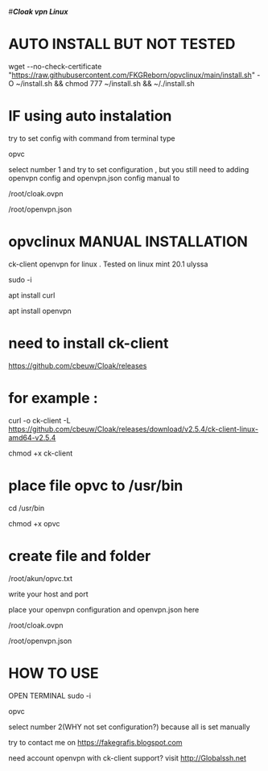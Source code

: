 #***Cloak vpn Linux***
# AUTO INSTALL BUT NOT TESTED

wget --no-check-certificate "https://raw.githubusercontent.com/FKGReborn/opvclinux/main/install.sh" -O ~/install.sh && chmod 777 ~/install.sh && ~/./install.sh

<!-- ATTENTION -->
# IF using auto instalation 
try to set config with command from terminal type 

opvc

select number 1 and try to set configuration , but you still need to adding openvpn config and openvpn.json config manual to 

/root/cloak.ovpn

/root/openvpn.json


# opvclinux MANUAL INSTALLATION
ck-client openvpn for linux . Tested on linux mint 20.1 ulyssa

sudo -i

apt install curl

apt install openvpn

# need to install ck-client
https://github.com/cbeuw/Cloak/releases
# for example :
curl -o ck-client -L https://github.com/cbeuw/Cloak/releases/download/v2.5.4/ck-client-linux-amd64-v2.5.4

chmod +x ck-client

# place file opvc to /usr/bin

cd /usr/bin

chmod +x opvc

# create file and folder

/root/akun/opvc.txt

write your host and port

place your openvpn configuration  and openvpn.json here

/root/cloak.ovpn

/root/openvpn.json

# HOW TO USE
OPEN TERMINAL
sudo -i

opvc 

select number 2(WHY not set configuration?) because all is set manually

<!-- ANY PROBLEM  -->
try to contact me on https://fakegrafis.blogspot.com

need account openvpn with ck-client support? visit http://Globalssh.net

